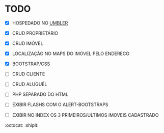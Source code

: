 # TODO
- [x] HOSPEDADO NO [UMBLER](http://kitnetteste-com.umbler.net/)
- [x] CRUD PROPRIETÁRIO
- [x] CRUD IMÓVEL
- [x] LOCALIZAÇÃO NO MAPS DO IMOVEL PELO ENDERECO
- [x] BOOTSTRAP/CSS
- [ ] CRUD CLIENTE
- [ ] CRUD ALUGUÉL
- [ ] PHP SEPARADO DO HTML
- [ ] EXIBIR FLASHS COM O  ALERT-BOOTSTRAPS
- [ ] EXIBIR NO INDEX OS 3 PRIMEIROS/ULTIMOS IMOVEIS CADASTRADO


:octocat: :shipit:

